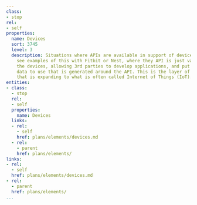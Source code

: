 ```yaml
---
class:
- stop
rel:
- self
properties:
  name: Devices
  sort: 3745
  level: 3
  description: Situations where APIs are available in support of devices. You can
    see examples of this with Fitbit or Nest, where they API is just value-add to
    the devices, allowing 3rd parties to develop applications, and put content or
    data to use that is generated around the API. This is the layer of the API space
    that is expanding to what is often called Internet of Things (IoT).
entities:
- class:
  - stop
  rel:
  - self
  properties:
    name: Devices
  links:
  - rel:
    - self
    href: plans/elements/devices.md
  - rel:
    - parent
    href: plans/elements/
links:
- rel:
  - self
  href: plans/elements/devices.md
- rel:
  - parent
  href: plans/elements/
...
```

